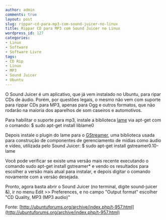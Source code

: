 ```yaml
---
author: admin
comments: true
layout: post
slug: rippar-cd-para-mp3-com-sound-juicer-no-linux
title: Rippar CD para MP3 com Sound Juicer no Linux
wordpress_id: 127
categories:
- Linux
- Software
- Software Livre
tags:
- CD Rip
- Linux
- MP3
- Sound Juicer
- Ubuntu
---
```


O Sound Juicer é um aplicativo, que já vem instalado no Ubuntu, para ripar CDs de áudio. Porém, por questões legais, o mesmo não vem com suporte para rippar CDs para MP3, apenas para Ogg e outros formatos, que não rodarão na maioria dos aparelhos de som caseiros e automotivos.

Para habilitar o suporte para mp3, instale a biblioteca [lame](http://lame.sourceforge.net) via apt-get com o comando:
$ sudo apt-get install liblame0

Depois instale o plugin do lame para o [GStreamer](http://www.gstreamer.net), uma biblioteca usada para construção de componentes de gerenciamento de mídias como áudio e vídeo, utilizada pelo Sound Juicer:
$ sudo apt-get install gstreamer0.10-lame

Você pode verificar se existe uma versão mais recente executando o comando sudo apt-get install gstreamer* e vendo os resultados para escolher a versão mais atual para instalar, e depois digitar o comando novamente com a versão desejada.

Pronto, agora basta abrir o Sound Juicer (no terminal, digite sound-juicer &), ir no menu Edit >> Preferences, e no campo "Output format" escolher "CD Quality, MP3 (MP3 audio)"

Fonte: [http://ubuntuforums.org/archive/index.php/t-957.html](http://ubuntuforums.org/archive/index.php/t-957.html)
